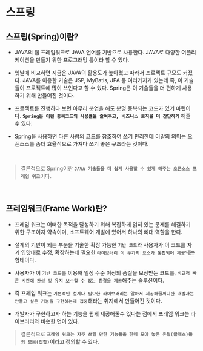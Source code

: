 # 스프링
## 스프링(Spring)이란?
- JAVA의 웹 프레임워크로 JAVA 언어를 기반으로 사용한다. JAVA로 다양한 어플리케이션을 만들기 위한 프로그래밍 틀이라 할 수 있다.
  
-  옛날에 비교하면 지금은 JAVA의 활용도가 높아졌고 따라서 프로젝트 규모도 커졌다. JAVA를 이용한 기술은 JSP, MyBatis, JPA 등 여러가지가 있는데 즉, 이 기술들이 프로젝트에 많이 쓰인다고 할 수 있다. Spring은 이 기술들을 더 편하게 사용하기 위해 만들어진 것이다.
  
- 프로젝트를 진행하다 보면 아무리 분업을 해도 분명 중복되는 코드가 있기 마련이다. <strong>`Spring은 이런 중복코드의 사용률을 줄여주고, 비즈니스 로직을 더 간단하게`</Strong> 해줄 수 있다. 
  
- Spring을 사용하면 다른 사람의 코드를 참조하여 쓰기 편리한데 이말의 의미는 오픈소스를 좀더 효율적으로 가져다 쓰기 좋은 구조라는 것이다.

<br>

  > 결론적으로 Spring이란 <strong>`JAVA 기술들을 더 쉽게 사용할 수 있게 해주는 오픈소스 프레임 워크`</strong>이다.

<br>

  ## 프레임워크(Frame Work)란?
- 프레임 워크는 어떠한 목적을 달성하기 위해 복잡하게 얽혀 있는 문제를 해결하기 위한 구조이자 약속이며, 소프트웨어 개발에 있어서 하나의 뼈대 역할을 한다.

- 설계의 기반이 되는 부분을 기술한 확장 가능한 `기반 코드`와 사용자가 이 코드를 자기 입맛대로 수정, 확장하는데 필요한 `라이브러리 이 두가지 요소가 통합되어 제공`되는 형태이다.

- 사용자가 이 `기반 코드`를 이용해 일정 수준 이상의 품질을 보장받는 코드를, `비교적 빠른 시간에 완성 및 유지 보수할 수 있는 환경을 제공`해주는 솔루션이다.

- 즉 프레임 워크는 `기본적인 설계나 필요한 라이브러리는 알아서 제공해줄꺼니깐 개발자는 만들고 싶은 기능을 구현하는데 집중`해라는 취지에서 만들어진 것이다.

- 개발자가 구현하고자 하는 기능을 쉽게 제공해줄수 있다는 점에서 프레임 워크는 라이브러리와 비슷한 면이 있다. 

> 결론적으로 <strong>`프레임 워크는 자주 쓰일 만한 기능들을 한데 모아 놓은 유틸(클래스)들의 모음(집합)`</storng>이라고 정의할 수 있다.